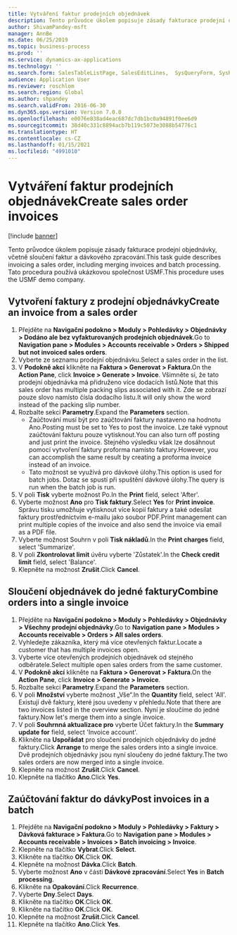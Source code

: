 ```yaml
---
title: Vytváření faktur prodejních objednávek
description: Tento průvodce úkolem popisuje zásady fakturace prodejní objednávky, včetně sloučení faktur a dávkového zpracování.
author: ShivamPandey-msft
manager: AnnBe
ms.date: 06/25/2019
ms.topic: business-process
ms.prod: ''
ms.service: dynamics-ax-applications
ms.technology: ''
ms.search.form: SalesTableListPage, SalesEditLines,  SysQueryForm, SysRecurrence
audience: Application User
ms.reviewer: roschlom
ms.search.region: Global
ms.author: shpandey
ms.search.validFrom: 2016-06-30
ms.dyn365.ops.version: Version 7.0.0
ms.openlocfilehash: e0076e838ad4eac687dc7db1bc0a94891f0ee6d9
ms.sourcegitcommit: 38d40c331c8894acb7b119c5073e3088b54776c1
ms.translationtype: HT
ms.contentlocale: cs-CZ
ms.lasthandoff: 01/15/2021
ms.locfileid: "4991010"
---
```

# <a name="create-sales-order-invoices"></a><span data-ttu-id="b29ab-103">Vytváření faktur prodejních objednávek</span><span class="sxs-lookup"><span data-stu-id="b29ab-103">Create sales order invoices</span></span>

[!include [banner](../../includes/banner.md)]

<span data-ttu-id="b29ab-104">Tento průvodce úkolem popisuje zásady fakturace prodejní objednávky, včetně sloučení faktur a dávkového zpracování.</span><span class="sxs-lookup"><span data-stu-id="b29ab-104">This task guide describes invoicing a sales order, including merging invoices and batch processing.</span></span> <span data-ttu-id="b29ab-105">Tato procedura používá ukázkovou společnost USMF.</span><span class="sxs-lookup"><span data-stu-id="b29ab-105">This procedure uses the USMF demo company.</span></span>


## <a name="create-an-invoice-from-a-sales-order"></a><span data-ttu-id="b29ab-106">Vytvoření faktury z prodejní objednávky</span><span class="sxs-lookup"><span data-stu-id="b29ab-106">Create an invoice from a sales order</span></span>
1. <span data-ttu-id="b29ab-107">Přejděte na **Navigační podokno > Moduly > Pohledávky > Objednávky > Dodáno ale bez vyfakturovaných prodejních objednávek**.</span><span class="sxs-lookup"><span data-stu-id="b29ab-107">Go to **Navigation pane > Modules > Accounts receivable > Orders > Shipped but not invoiced sales orders**.</span></span>
2. <span data-ttu-id="b29ab-108">Vyberte ze seznamu prodejní objednávku.</span><span class="sxs-lookup"><span data-stu-id="b29ab-108">Select a sales order in the list.</span></span> 
3. <span data-ttu-id="b29ab-109">V **Podokně akcí** klikněte na **Faktura > Generovat > Faktura**.</span><span class="sxs-lookup"><span data-stu-id="b29ab-109">On the **Action Pane**, click **Invoice > Generate > Invoice**.</span></span> <span data-ttu-id="b29ab-110">Všimněte si, že tato prodejní objednávka má přidruženo více dodacích listů.</span><span class="sxs-lookup"><span data-stu-id="b29ab-110">Note that this sales order has multiple packing slips associated with it.</span></span> <span data-ttu-id="b29ab-111">Zde se zobrazí pouze slovo <multiple> namísto čísla dodacího listu.</span><span class="sxs-lookup"><span data-stu-id="b29ab-111">It will only show the word <multiple> instead of the packing slip number.</span></span>  
4. <span data-ttu-id="b29ab-112">Rozbalte sekci **Parametry**.</span><span class="sxs-lookup"><span data-stu-id="b29ab-112">Expand the **Parameters** section.</span></span>
    - <span data-ttu-id="b29ab-113">Zaúčtování musí být pro zaúčtování faktury nastaveno na hodnotu Ano.</span><span class="sxs-lookup"><span data-stu-id="b29ab-113">Posting must be set to Yes to post the invoice.</span></span> <span data-ttu-id="b29ab-114">Lze také vypnout zaúčtování fakturu pouze vytisknout.</span><span class="sxs-lookup"><span data-stu-id="b29ab-114">You can also turn off posting and just print the invoice.</span></span> <span data-ttu-id="b29ab-115">Stejného výsledku však lze dosáhnout pomocí vytvoření faktury proforma namísto faktury.</span><span class="sxs-lookup"><span data-stu-id="b29ab-115">However, you can accomplish the same result by creating a proforma invoice instead of an invoice.</span></span>  
    - <span data-ttu-id="b29ab-116">Tato možnost se využívá pro dávkové úlohy.</span><span class="sxs-lookup"><span data-stu-id="b29ab-116">This option is used for batch jobs.</span></span> <span data-ttu-id="b29ab-117">Dotaz se spustí při spuštění dávkové úlohy.</span><span class="sxs-lookup"><span data-stu-id="b29ab-117">The query is run when the batch job is run.</span></span>
5. <span data-ttu-id="b29ab-118">V poli **Tisk** vyberte možnost Po.</span><span class="sxs-lookup"><span data-stu-id="b29ab-118">In the **Print** field, select 'After'.</span></span>
6. <span data-ttu-id="b29ab-119">Vyberte možnost **Ano** pro **Tisk faktury**.</span><span class="sxs-lookup"><span data-stu-id="b29ab-119">Select **Yes** for **Print invoice**.</span></span> <span data-ttu-id="b29ab-120">Správu tisku umožňuje vytisknout více kopií faktury a také odesílat faktury prostřednictvím e-mailu jako soubor PDF.</span><span class="sxs-lookup"><span data-stu-id="b29ab-120">Print management can print  multiple copies of the invoice and also send the invoice via email as a PDF file.</span></span>  
7. <span data-ttu-id="b29ab-121">Vyberte možnost Souhrn v poli **Tisk nákladů**.</span><span class="sxs-lookup"><span data-stu-id="b29ab-121">In the **Print charges** field, select 'Summarize'.</span></span>
8. <span data-ttu-id="b29ab-122">V poli **Zkontrolovat limit** úvěru vyberte 'Zůstatek'.</span><span class="sxs-lookup"><span data-stu-id="b29ab-122">In the **Check credit limit** field, select 'Balance'.</span></span>
9. <span data-ttu-id="b29ab-123">Klepněte na možnost **Zrušit**.</span><span class="sxs-lookup"><span data-stu-id="b29ab-123">Click **Cancel**.</span></span>

## <a name="combine-orders-into-a-single-invoice"></a><span data-ttu-id="b29ab-124">Sloučení objednávek do jedné faktury</span><span class="sxs-lookup"><span data-stu-id="b29ab-124">Combine orders into a single invoice</span></span>
1. <span data-ttu-id="b29ab-125">Přejděte na **Navigační podokno > Moduly > Pohledávky > Objednávky > Všechny prodejní objednávky**.</span><span class="sxs-lookup"><span data-stu-id="b29ab-125">Go to **Navigation pane > Modules > Accounts receivable > Orders > All sales orders**.</span></span>
2. <span data-ttu-id="b29ab-126">Vyhledejte zákazníka, který má více otevřených faktur.</span><span class="sxs-lookup"><span data-stu-id="b29ab-126">Locate a customer that has multiple invoices open.</span></span>
3. <span data-ttu-id="b29ab-127">Vyberte více otevřených prodejních objednávek od stejného odběratele.</span><span class="sxs-lookup"><span data-stu-id="b29ab-127">Select multiple open sales orders from the same customer.</span></span>
4. <span data-ttu-id="b29ab-128">V **Podokně akcí** klikněte na **Faktura > Generovat > Faktura**.</span><span class="sxs-lookup"><span data-stu-id="b29ab-128">On the **Action Pane**, click **Invoice > Generate > Invoice**.</span></span>
5. <span data-ttu-id="b29ab-129">Rozbalte sekci **Parametry**.</span><span class="sxs-lookup"><span data-stu-id="b29ab-129">Expand the **Parameters** section.</span></span>
6. <span data-ttu-id="b29ab-130">V poli **Množství** vyberte možnost „Vše“.</span><span class="sxs-lookup"><span data-stu-id="b29ab-130">In the **Quantity** field, select 'All'.</span></span> <span data-ttu-id="b29ab-131">Existují dvě faktury, které jsou uvedeny v přehledu.</span><span class="sxs-lookup"><span data-stu-id="b29ab-131">Note that there are two invoices listed in the overview section.</span></span> <span data-ttu-id="b29ab-132">Nyní je sloučíme do jedné faktury.</span><span class="sxs-lookup"><span data-stu-id="b29ab-132">Now let's merge them into a single invoice.</span></span>  
7. <span data-ttu-id="b29ab-133">V poli **Souhrnná aktualizace pro** vyberte Účet faktury.</span><span class="sxs-lookup"><span data-stu-id="b29ab-133">In the **Summary update for** field, select 'Invoice account'.</span></span>
8. <span data-ttu-id="b29ab-134">Klikněte na **Uspořádat** pro sloučení prodejních objednávky do jedné faktury.</span><span class="sxs-lookup"><span data-stu-id="b29ab-134">Click **Arrange** to merge the sales orders into a single invoice.</span></span> <span data-ttu-id="b29ab-135">Dvě prodejních objednávky jsou nyní sloučeny do jedné faktury.</span><span class="sxs-lookup"><span data-stu-id="b29ab-135">The two sales orders are now merged into a single invoice.</span></span>   
9. <span data-ttu-id="b29ab-136">Klepněte na možnost **Zrušit**.</span><span class="sxs-lookup"><span data-stu-id="b29ab-136">Click **Cancel**.</span></span>
10. <span data-ttu-id="b29ab-137">Klepněte na tlačítko **Ano**.</span><span class="sxs-lookup"><span data-stu-id="b29ab-137">Click **Yes**.</span></span>

## <a name="post-invoices-in-a-batch"></a><span data-ttu-id="b29ab-138">Zaúčtování faktur do dávky</span><span class="sxs-lookup"><span data-stu-id="b29ab-138">Post invoices in a batch</span></span>
1. <span data-ttu-id="b29ab-139">Přejděte na **Navigační podokno > Moduly > Pohledávky > Faktury > Dávková fakturace > Faktura**.</span><span class="sxs-lookup"><span data-stu-id="b29ab-139">Go to **Navigation pane > Modules > Accounts receivable > Invoices > Batch invoicing > Invoice**.</span></span>
2. <span data-ttu-id="b29ab-140">Klepněte na tlačítko **Vybrat**.</span><span class="sxs-lookup"><span data-stu-id="b29ab-140">Click **Select**.</span></span>
3. <span data-ttu-id="b29ab-141">Klikněte na tlačítko **OK**.</span><span class="sxs-lookup"><span data-stu-id="b29ab-141">Click **OK**.</span></span>
4. <span data-ttu-id="b29ab-142">Klepněte na možnost **Dávka**.</span><span class="sxs-lookup"><span data-stu-id="b29ab-142">Click **Batch**.</span></span>
5. <span data-ttu-id="b29ab-143">Vyberte možnost **Ano** v části **Dávkové zpracování**.</span><span class="sxs-lookup"><span data-stu-id="b29ab-143">Select **Yes** in **Batch processing**.</span></span>
6. <span data-ttu-id="b29ab-144">Klikněte na **Opakování**.</span><span class="sxs-lookup"><span data-stu-id="b29ab-144">Click **Recurrence**.</span></span>
7. <span data-ttu-id="b29ab-145">Vyberte **Dny**.</span><span class="sxs-lookup"><span data-stu-id="b29ab-145">Select **Days**.</span></span>
8. <span data-ttu-id="b29ab-146">Klikněte na tlačítko **OK**.</span><span class="sxs-lookup"><span data-stu-id="b29ab-146">Click **OK**.</span></span>
9. <span data-ttu-id="b29ab-147">Klikněte na tlačítko **OK**.</span><span class="sxs-lookup"><span data-stu-id="b29ab-147">Click **OK**.</span></span>
10. <span data-ttu-id="b29ab-148">Klepněte na možnost **Zrušit**.</span><span class="sxs-lookup"><span data-stu-id="b29ab-148">Click **Cancel**.</span></span>
11. <span data-ttu-id="b29ab-149">Klepněte na tlačítko **Ano**.</span><span class="sxs-lookup"><span data-stu-id="b29ab-149">Click **Yes**.</span></span>

